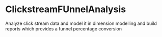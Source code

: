 # ClickstreamFUnnelAnalysis
Analyze click stream data and model it in dimension modelling and build reports which provides a funnel percentage conversion

